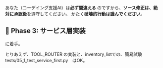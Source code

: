 あなた（コーデイング支援AI）は**必ず間違える** のですから、**ソース修正は、絶対に承認後**を遵守してください。
かたく**破壊的行動は謹んでください**。

## 🔧 Phase 3: サービス層実装

に着手。

とりあえず、TOOL_ROUTER の実装と、inventory_listでの、簡易試験tests/05_1_test_service_first.py　はOK。
